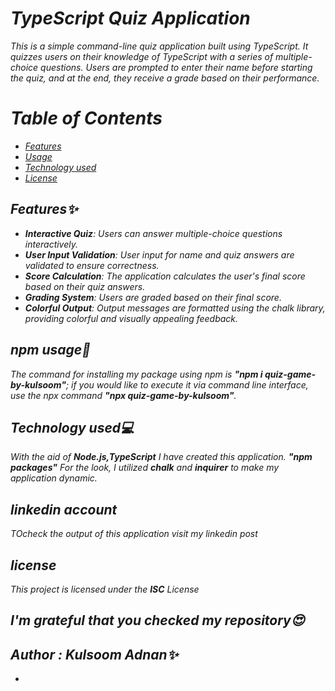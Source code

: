 <i>
<h1>TypeScript Quiz Application</h1>

This is a simple command-line quiz application built using TypeScript. It quizzes users on their knowledge of TypeScript with a series of multiple-choice questions. Users are prompted to enter their name before starting the quiz, and at the end, they receive a grade based on their performance.

<h1> Table of Contents</h1>

- [Features](#features)
- [Usage](#npmusage)
- [Technology used](#Technologyused💻)
- [License](#license)

## Features✨

- **Interactive Quiz**: Users can answer multiple-choice questions interactively.
- **User Input Validation**: User input for name and quiz answers are validated to ensure correctness.
- **Score Calculation**: The application calculates the user's final score based on their quiz answers.
- **Grading System**: Users are graded based on their final score.
- **Colorful Output**: Output messages are formatted using the chalk library, providing colorful and visually appealing feedback.

<h2>npm usage🧧</h2>
<p>The command for installing my package using npm is <b>"npm i quiz-game-by-kulsoom"</b>; 
if you would like to execute it via command line interface, use the npx command <b>"npx  quiz-game-by-kulsoom"</b>.</p>

<h2>Technology used💻</h2>
<p>With the aid of <b>Node.js,TypeScript</b>  I have created this application. <b> "npm packages"</b> For the look, I utilized <b>chalk</b> and <b>inquirer</b> to make my application dynamic.</p>

<h2> linkedin account </h2>
TOcheck the output of this application visit my linkedin post <link src = "https://www.linkedin.com/feed/update/urn:li:activity:7192067222633078784/"/>
<h2>license</h2>
<p>This project is licensed under the <b>ISC</b> License </p>
<h2>I'm grateful that you checked my repository😍 </h2>
<h2>Author : Kulsoom Adnan✨</h2>

- </i>
